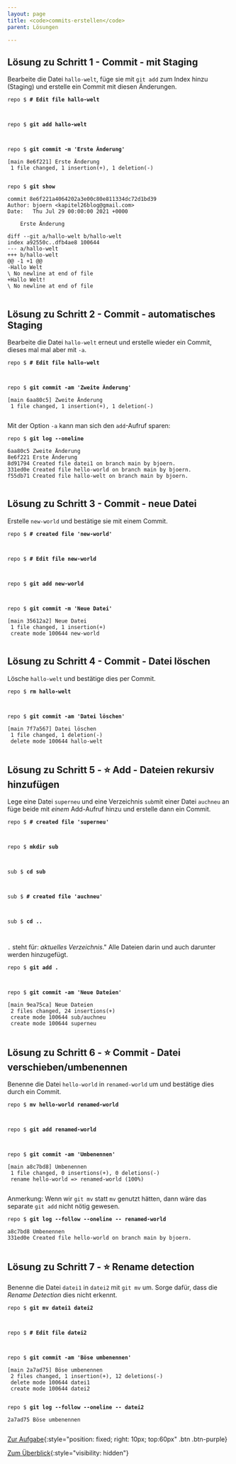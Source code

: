 ```yaml
---
layout: page
title: <code>commits-erstellen</code>
parent: Lösungen

---
```

## Lösung zu Schritt 1 - Commit - mit Staging

Bearbeite die Datei `hallo-welt`,
füge sie mit `git add` zum Index hinzu (Staging)
und erstelle ein Commit mit diesen Änderungen.


<pre><code>repo $ <b># Edit file hallo-welt</b><br><br><br></code></pre>



<pre><code>repo $ <b>git add hallo-welt</b><br><br><br></code></pre>



<pre><code>repo $ <b>git commit -m 'Erste Änderung'</b><br><br>[main 8e6f221] Erste Änderung<br> 1 file changed, 1 insertion(+), 1 deletion(-)<br><br></code></pre>



<pre><code>repo $ <b>git show</b><br><br>commit 8e6f221a4064202a3e00c80e811334dc72d1bd39<br>Author: bjoern &lt;kapitel26blog@gmail.com&gt;<br>Date:   Thu Jul 29 00:00:00 2021 +0000<br><br>    Erste Änderung<br><br>diff --git a/hallo-welt b/hallo-welt<br>index a92550c..dfb4ae8 100644<br>--- a/hallo-welt<br>+++ b/hallo-welt<br>@@ -1 +1 @@<br>-Hallo Welt<br>\ No newline at end of file<br>+Hallo Welt!<br>\ No newline at end of file<br><br></code></pre>


## Lösung zu Schritt 2 - Commit - automatisches Staging

Bearbeite die Datei `hallo-welt` erneut
und erstelle wieder ein Commit,
dieses mal mal aber mit `-a`.


<pre><code>repo $ <b># Edit file hallo-welt</b><br><br><br></code></pre>



<pre><code>repo $ <b>git commit -am 'Zweite Änderung'</b><br><br>[main 6aa80c5] Zweite Änderung<br> 1 file changed, 1 insertion(+), 1 deletion(-)<br><br></code></pre>


Mit der Option `-a` kann man sich den `add`-Aufruf sparen:


<pre><code>repo $ <b>git log --oneline</b><br><br>6aa80c5 Zweite Änderung<br>8e6f221 Erste Änderung<br>8d91794 Created file datei1 on branch main by bjoern.<br>331ed0e Created file hello-world on branch main by bjoern.<br>f55db71 Created file hallo-welt on branch main by bjoern.<br><br></code></pre>


## Lösung zu Schritt 3 - Commit - neue Datei

Erstelle `new-world` und bestätige sie mit einem Commit.


<pre><code>repo $ <b># created file 'new-world'</b><br><br><br></code></pre>



<pre><code>repo $ <b># Edit file new-world</b><br><br><br></code></pre>



<pre><code>repo $ <b>git add new-world</b><br><br><br></code></pre>



<pre><code>repo $ <b>git commit -m 'Neue Datei'</b><br><br>[main 35612a2] Neue Datei<br> 1 file changed, 1 insertion(+)<br> create mode 100644 new-world<br><br></code></pre>


## Lösung zu Schritt 4 - Commit - Datei löschen

Lösche `hallo-welt` und bestätige dies per Commit.


<pre><code>repo $ <b>rm hallo-welt</b><br><br><br></code></pre>



<pre><code>repo $ <b>git commit -am 'Datei löschen'</b><br><br>[main 7f7a567] Datei löschen<br> 1 file changed, 1 deletion(-)<br> delete mode 100644 hallo-welt<br><br></code></pre>


## Lösung zu Schritt 5 - ⭐ Add - Dateien rekursiv hinzufügen

Lege eine Datei `superneu` und eine Verzeichnis `sub`mit einer
Datei `auchneu` an füge beide mit *einem* Add-Aufruf hinzu und erstelle
dann ein Commit.


<pre><code>repo $ <b># created file 'superneu'</b><br><br><br></code></pre>



<pre><code>repo $ <b>mkdir sub</b><br><br><br></code></pre>



<pre><code>sub $ <b>cd sub</b><br><br><br></code></pre>



<pre><code>sub $ <b># created file 'auchneu'</b><br><br><br></code></pre>



<pre><code>sub $ <b>cd ..</b><br><br><br></code></pre>


 `.` steht für: *aktuelles Verzeichnis*."
Alle Dateien darin und auch darunter werden hinzugefügt.


<pre><code>repo $ <b>git add .</b><br><br><br></code></pre>



<pre><code>repo $ <b>git commit -am 'Neue Dateien'</b><br><br>[main 9ea75ca] Neue Dateien<br> 2 files changed, 24 insertions(+)<br> create mode 100644 sub/auchneu<br> create mode 100644 superneu<br><br></code></pre>


## Lösung zu Schritt 6 - ⭐ Commit - Datei verschieben/umbenennen

Benenne die Datei `hello-world` in `renamed-world` um
und bestätige dies durch ein Commit.


<pre><code>repo $ <b>mv hello-world renamed-world</b><br><br><br></code></pre>



<pre><code>repo $ <b>git add renamed-world</b><br><br><br></code></pre>



<pre><code>repo $ <b>git commit -am 'Umbenennen'</b><br><br>[main a8c7bd8] Umbenennen<br> 1 file changed, 0 insertions(+), 0 deletions(-)<br> rename hello-world =&gt; renamed-world (100%)<br><br></code></pre>


Anmerkung: Wenn wir `git mv`  statt `mv` genutzt hätten, dann wäre das separate `git add` nicht nötig gewesen.


<pre><code>repo $ <b>git log --follow --oneline -- renamed-world</b><br><br>a8c7bd8 Umbenennen<br>331ed0e Created file hello-world on branch main by bjoern.<br><br></code></pre>


## Lösung zu Schritt 7 - ⭐ Rename detection

Benenne die Datei `datei1` in `datei2` mit `git mv` um. 
Sorge dafür, dass die *Rename Detection* dies nicht erkennt.


<pre><code>repo $ <b>git mv datei1 datei2</b><br><br><br></code></pre>



<pre><code>repo $ <b># Edit file datei2</b><br><br><br></code></pre>



<pre><code>repo $ <b>git commit -am 'Böse umbenennen'</b><br><br>[main 2a7ad75] Böse umbenennen<br> 2 files changed, 1 insertion(+), 12 deletions(-)<br> delete mode 100644 datei1<br> create mode 100644 datei2<br><br></code></pre>



<pre><code>repo $ <b>git log --follow --oneline -- datei2</b><br><br>2a7ad75 Böse umbenennen<br><br></code></pre>


[Zur Aufgabe](aufgabe-commits-erstellen.html){:style="position: fixed; right: 10px; top:60px" .btn .btn-purple}

[Zum Überblick](../../ueberblick.html){:style="visibility: hidden"}

